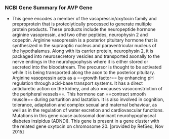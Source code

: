 ### NCBI Gene Summary for AVP Gene

[](https://www.ncbi.nlm.nih.gov/gene/551)

- This gene encodes a member of the vasopressin/oxytocin family and preproprotein that is proteolytically processed to generate multiple protein products. These products include the neuropeptide hormone arginine vasopressin, and two other peptides, neurophysin 2 and copeptin. Arginine vasopressin is a posterior pituitary hormone that is synthesized in the supraoptic nucleus and paraventricular nucleus of the hypothalamus. Along with its carrier protein, neurophysin 2, it is packaged into neurosecretory vesicles and transported axonally to the nerve endings in the neurohypophysis where it is either stored or secreted into the bloodstream. The precursor is thought to be activated while it is being transported along the axon to the posterior pituitary. Arginine vasopressin acts as a ==growth factor== by enhancing pH regulation through acid-base transport systems. It has a direct antidiuretic action on the kidney, and also ==causes vasoconstriction of the peripheral vessels==. This hormone can ==contract smooth muscle== during parturition and lactation. It is also involved in cognition, tolerance, adaptation and complex sexual and maternal behaviour, as well as in the regulation of water excretion and cardiovascular functions. Mutations in this gene cause autosomal dominant neurohypophyseal diabetes insipidus (ADNDI). This gene is present in a gene cluster with the related gene oxytocin on chromosome 20. [provided by RefSeq, Nov 2015]